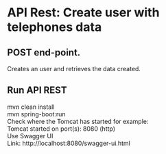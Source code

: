 # API Rest: Create user with telephones data   
## POST end-point.    
Creates an user and retrieves the data created.   
## Run API REST   
mvn clean install   
mvn spring-boot:run   
Check where the Tomcat has started for example:   
 Tomcat started on port(s): 8080 (http)   
 Use Swagger UI   
 Link: http://localhost:8080/swagger-ui.html 
